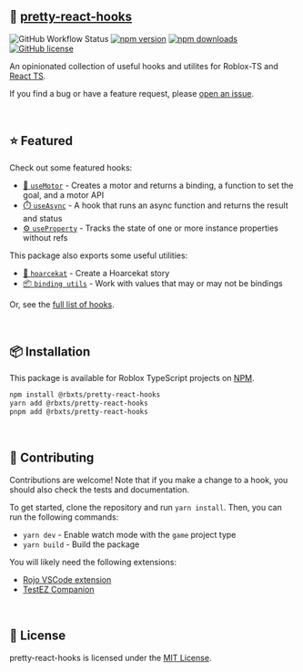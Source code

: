## 🌺 [pretty-react-hooks](https://npmjs.com/package/@rbxts/pretty-react-hooks)

![GitHub Workflow Status](https://img.shields.io/github/actions/workflow/status/littensy/pretty-react-hooks/ci.yml?branch=master&style=for-the-badge&logo=github)
[![npm version](https://img.shields.io/npm/v/@rbxts/pretty-react-hooks.svg?style=for-the-badge&logo=npm)](https://www.npmjs.com/package/@rbxts/pretty-react-hooks)
[![npm downloads](https://img.shields.io/npm/dt/@rbxts/pretty-react-hooks.svg?style=for-the-badge&logo=npm)](https://www.npmjs.com/package/@rbxts/pretty-react-hooks)
[![GitHub license](https://img.shields.io/github/license/littensy/pretty-react-hooks?style=for-the-badge)](LICENSE.md)

An opinionated collection of useful hooks and utilites for Roblox-TS and [React TS](https://github.com/littensy/rbxts-react).

If you find a bug or have a feature request, please [open an issue](https://github.com/littensy/pretty-react-hooks/issues/new/).

&nbsp;

## ⭐ Featured

Check out some featured hooks:

-   [🦾 `useMotor`](src/use-motor/) - Creates a motor and returns a binding, a function to set the goal, and a motor API
-   [⏱️ `useAsync`](src/use-async/) - A hook that runs an async function and returns the result and status
-   [⚙️ `useProperty`](src/use-property/) - Tracks the state of one or more instance properties without refs

This package also exports some useful utilities:

-   [📕 `hoarcekat`](src/utils/hoarcekat.tsx) - Create a Hoarcekat story
-   [📦 `binding utils`](src/utils/binding.ts) - Work with values that may or may not be bindings

Or, see the [full list of hooks](src/).

&nbsp;

## 📦 Installation

This package is available for Roblox TypeScript projects on [NPM](https://www.npmjs.com/package/@rbxts/pretty-react-hooks).

```sh
npm install @rbxts/pretty-react-hooks
yarn add @rbxts/pretty-react-hooks
pnpm add @rbxts/pretty-react-hooks
```

&nbsp;

## 🌻 Contributing

Contributions are welcome! Note that if you make a change to a hook, you should also check the tests and documentation.

To get started, clone the repository and run `yarn install`. Then, you can run the following commands:

-   `yarn dev` - Enable watch mode with the `game` project type
-   `yarn build` - Build the package

You will likely need the following extensions:

-   [Rojo VSCode extension](https://marketplace.visualstudio.com/items?itemName=evaera.vscode-rojo)
-   [TestEZ Companion](https://marketplace.visualstudio.com/items?itemName=tacheometrist.testez-companion)

&nbsp;

## 📝 License

pretty-react-hooks is licensed under the [MIT License](LICENSE.md).
